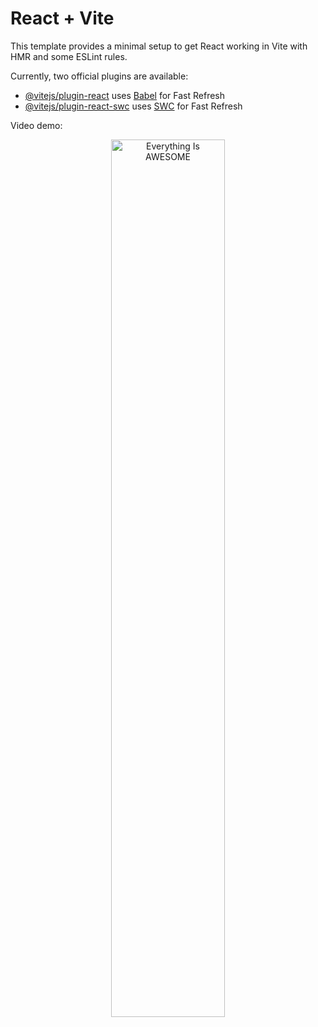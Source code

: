 # React + Vite

This template provides a minimal setup to get React working in Vite with HMR and some ESLint rules.

Currently, two official plugins are available:

- [@vitejs/plugin-react](https://github.com/vitejs/vite-plugin-react/blob/main/packages/plugin-react/README.md) uses [Babel](https://babeljs.io/) for Fast Refresh
- [@vitejs/plugin-react-swc](https://github.com/vitejs/vite-plugin-react-swc) uses [SWC](https://swc.rs/) for Fast Refresh


Video demo:
<div align="center">
      <a href="https://www.youtube.com/watch?v=bjFjJpj1A2s">
     <img 
      src="https://img.youtube.com/vi/bjFjJpj1A2s/0.jpg" 
      alt="Everything Is AWESOME" 
      style="width:60%;">
      </a>
    </div>
